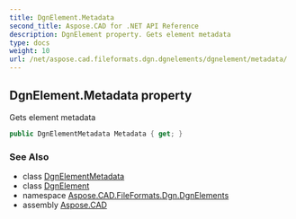 ```yaml
---
title: DgnElement.Metadata
second_title: Aspose.CAD for .NET API Reference
description: DgnElement property. Gets element metadata
type: docs
weight: 10
url: /net/aspose.cad.fileformats.dgn.dgnelements/dgnelement/metadata/
---
```

## DgnElement.Metadata property

Gets element metadata

```csharp
public DgnElementMetadata Metadata { get; }
```

### See Also

* class [DgnElementMetadata](../../../aspose.cad.fileformats.dgn/dgnelementmetadata/)
* class [DgnElement](../)
* namespace [Aspose.CAD.FileFormats.Dgn.DgnElements](../../dgnelement/)
* assembly [Aspose.CAD](../../../)


